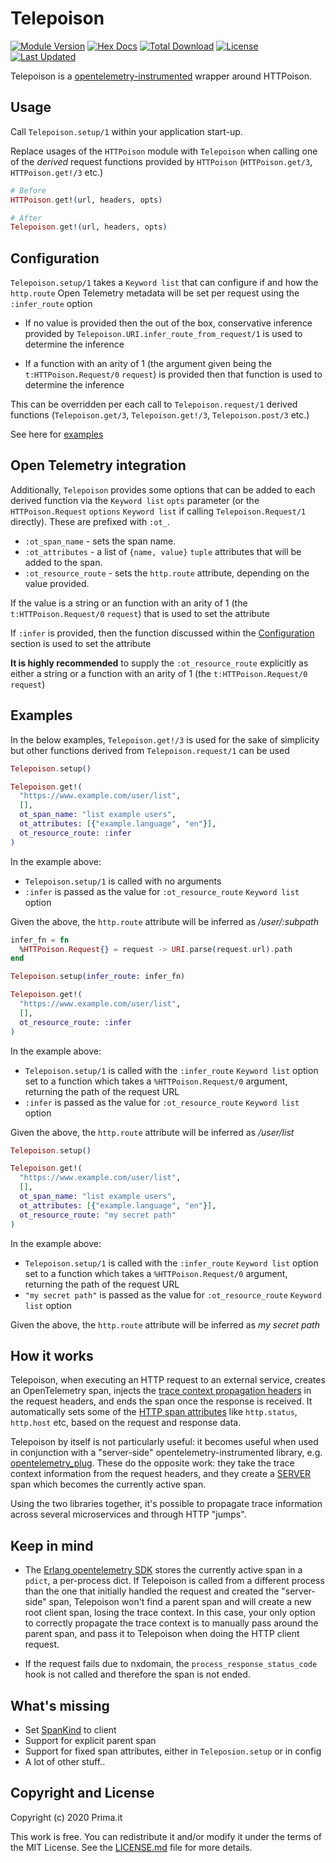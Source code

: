 # Telepoison

[![Module Version](https://img.shields.io/hexpm/v/telepoison.svg)](https://hex.pm/packages/telepoison)
[![Hex Docs](https://img.shields.io/badge/hex-docs-lightgreen.svg)](https://hexdocs.pm/telepoison/)
[![Total Download](https://img.shields.io/hexpm/dt/telepoison.svg)](https://hex.pm/packages/telepoison)
[![License](https://img.shields.io/hexpm/l/telepoison.svg)](https://github.com/primait/telepoison/blob/master/LICENSE.md)
[![Last Updated](https://img.shields.io/github/last-commit/primait/telepoison.svg)](https://github.com/primait/telepoison/commits/master)

Telepoison is a [opentelemetry-instrumented](https://github.com/open-telemetry/opentelemetry-specification/blob/master/specification/glossary.md#instrumented-library) wrapper around HTTPoison.

## Usage

Call `Telepoison.setup/1` within your application start-up.

Replace usages of the `HTTPoison` module with `Telepoison` when calling one of the *derived* request functions provided by `HTTPoison` (`HTTPoison.get/3`, `HTTPoison.get!/3` etc.)

```elixir
# Before
HTTPoison.get!(url, headers, opts)

# After
Telepoison.get!(url, headers, opts)
```

## Configuration

`Telepoison.setup/1` takes a `Keyword list` that can configure if and how the `http.route` Open Telemetry metadata will be set per request using the `:infer_route` option

* If no value is provided then the out of the box, conservative inference provided by `Telepoison.URI.infer_route_from_request/1` is used to determine the inference

* If a function with an arity of 1 (the argument given being the `t:HTTPoison.Request/0` `request`) is provided then that function is used to determine the inference

This can be overridden per each call to `Telepoison.request/1` derived functions (`Telepoison.get/3`, `Telepoison.get!/3`, `Telepoison.post/3` etc.)

See here for [examples](#Examples)

## Open Telemetry integration

Additionally, `Telepoison` provides some options that can be added to each derived function via
the `Keyword list` `opts` parameter (or the `HTTPoison.Request` `options` `Keyword list` if calling `Telepoison.Request/1` directly). These are prefixed with `:ot_`.

* `:ot_span_name` - sets the span name.
* `:ot_attributes` - a list of `{name, value}` `tuple` attributes that will be added to the span.
* `:ot_resource_route` - sets the `http.route` attribute, depending on the value provided.

If the value is a string or an function with an arity of 1 (the `t:HTTPoison.Request/0` `request`) that is used to set the attribute

If `:infer` is provided, then the function discussed within the [Configuration](#Configuration) section is used to set the attribute

**It is highly recommended** to supply the `:ot_resource_route` explicitly as either a string or a function with an arity of 1 (the `t:HTTPoison.Request/0` `request`) 

## Examples

In the below examples, `Telepoison.get!/3` is used for the sake of simplicity but other functions derived from `Telepoison.request/1` can be used

```elixir
Telepoison.setup()

Telepoison.get!(
  "https://www.example.com/user/list",
  [],
  ot_span_name: "list example users",
  ot_attributes: [{"example.language", "en"}],
  ot_resource_route: :infer
)
```

In the example above:
* `Telepoison.setup/1` is called with no arguments
* `:infer` is passed as the value for `:ot_resource_route` `Keyword list` option

Given the above, the `http.route` attribute will be inferred as */user/:subpath*

```elixir
infer_fn = fn 
  %HTTPoison.Request{} = request -> URI.parse(request.url).path
end

Telepoison.setup(infer_route: infer_fn)

Telepoison.get!(
  "https://www.example.com/user/list",
  [],
  ot_resource_route: :infer
)
```

In the example above:
* `Telepoison.setup/1` is called with the `:infer_route` `Keyword list` option set to a function which takes a `%HTTPoison.Request/0` argument, returning the path of the request URL
* `:infer` is passed as the value for `:ot_resource_route` `Keyword list` option

Given the above, the `http.route` attribute will be inferred as */user/list*

```elixir
Telepoison.setup()

Telepoison.get!(
  "https://www.example.com/user/list",
  [],
  ot_span_name: "list example users",
  ot_attributes: [{"example.language", "en"}],
  ot_resource_route: "my secret path"
)
```

In the example above:
* `Telepoison.setup/1` is called with the `:infer_route` `Keyword list` option set to a function which takes a `%HTTPoison.Request/0` argument, returning the path of the request URL
* `"my secret path"` is passed as the value for `:ot_resource_route` `Keyword list` option

Given the above, the `http.route` attribute will be inferred as *my secret path*

## How it works

Telepoison, when executing an HTTP request to an external service, creates an OpenTelemetry span, injects
the [trace context propagation headers](https://www.w3.org/TR/trace-context/) in the request headers, and
ends the span once the response is received.
It automatically sets some of the [HTTP span attributes](https://github.com/open-telemetry/opentelemetry-specification/blob/master/specification/trace/semantic_conventions/http.md) like `http.status`, `http.host` etc,
based on the request and response data.

Telepoison by itself is not particularly useful: it becomes useful when used in conjunction with a "server-side"
opentelemetry-instrumented library, e.g. [opentelemetry_plug](https://github.com/opentelemetry-beam/opentelemetry_plug).
These do the opposite work: they take the trace context information from the request headers,
and they create a [SERVER](https://github.com/open-telemetry/opentelemetry-specification/blob/master/specification/trace/api.md#spankind) span which becomes the currently active span.

Using the two libraries together, it's possible to propagate trace information across several microservices and
through HTTP "jumps".

## Keep in mind

* The [Erlang opentelemetry SDK](https://github.com/open-telemetry/opentelemetry-erlang) stores
  the currently active span in a `pdict`, a per-process dict.
  If Telepoison is called from a different process than the one that initially handled the request and created
  the "server-side" span, Telepoison won't find a parent span and will create a new root client span,
  losing the trace context.
  In this case, your only option to correctly propagate the trace context is to manually pass around the parent
  span, and pass it to Telepoison when doing the HTTP client request.

* If the request fails due to nxdomain, the `process_response_status_code` hook is not called and therefore
  the span is not ended.

## What's missing

* Set [SpanKind](https://github.com/open-telemetry/opentelemetry-specification/blob/master/specification/trace/api.md#spankind) to client
* Support for explicit parent span
* Support for fixed span attributes, either in `Teleposion.setup` or in config
* A lot of other stuff..

## Copyright and License

Copyright (c) 2020 Prima.it

This work is free. You can redistribute it and/or modify it under the
terms of the MIT License. See the [LICENSE.md](./LICENSE.md) file for more details.
